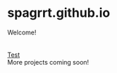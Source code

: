 # spagrrt.github.io
Welcome! <br><br><br>
[Test](https://spagrrt.github.io/main.html) <br>
More projects coming soon!
